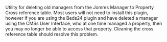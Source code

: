 Utility for deleting old managers from the Jomres Manager to Property Cross reference table. Most users will not need to install this plugin, however if you are using the Beds24 plugin and have deleted a manager using the CMSs User Interface, who at one time managed a property, then you may no longer be able to access that property. Cleaning the cross reference table should resolve this problem.